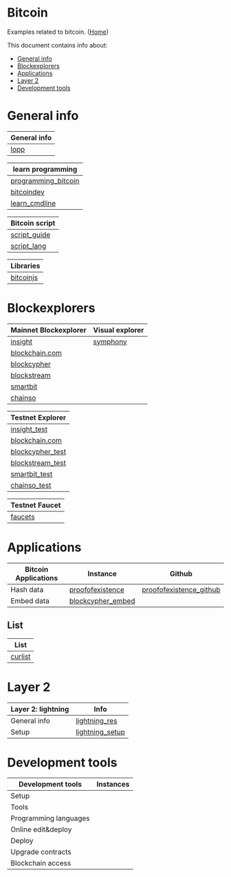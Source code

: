 # Bitcoin

Examples related to bitcoin. ([Home](..))

This document contains info about:
* [General info](#general-info)
* [Blockexplorers](#blockexplorers)
* [Applications](#applications)
* [Layer 2](#layer-2)
* [Development tools](#development-tools)

# General info


| General info
| --------------
| [lopp]


[lopp]: https://www.lopp.net/bitcoin-information.html



| learn programming 
| -------------
| [programming_bitcoin]
| [bitcoindev]
| [learn_cmdline]


| Bitcoin script    
|------------
|[script_guide]
|[script_lang]

| Libraries         
| ---------------
| [bitcoinjs]

[programming_bitcoin]:  https://github.com/jimmysong/programmingbitcoin
[bitcoindev]:           https://bitcoindev.network
[learn_cmdline]:        https://github.com/ChristopherA/Learning-Bitcoin-from-the-Command-Line

[script_guide]:         https://blockgeeks.com/guides/best-bitcoin-script-guide
[script_lang]:          https://davidederosa.com/basic-blockchain-programming/bitcoin-script-language-part-one/


[bitcoinjs]:           https://github.com/bitcoinjs/bitcoinjs-lib#examples

# Blockexplorers


| Mainnet Blockexplorer | Visual explorer
| --------------        | ---------------
| [insight]             | [symphony]
| [blockchain.com]
| [blockcypher]
| [blockstream]
| [smartbit]
| [chainso]

[insight]:          https://insight.bitpay.com
[blockchain.com]:   https://www.blockchain.com/explorer
[blockcypher]:      https://live.blockcypher.com/btc
[blockstream]:      https://blockstream.info
[smartbit]:         https://www.smartbit.com.au
[chainso]:          https://chain.so/btc

[symphony]:         https://symphony.iohk.io/


| Testnet Explorer
| ----------------
| [insight_test]
| [blockchain.com]
| [blockcypher_test]
| [blockstream_test]
| [smartbit_test]
| [chainso_test]


[insight_test]:     https://test-insight.bitpay.com
[blockcypher_test]: https://live.blockcypher.com/btc-testnet
[blockstream_test]: https://blockstream.info/testnet
[smartbit_test]:    https://testnet.smartbit.com.au
[chainso_test]:     https://chain.so/testnet/btc


| Testnet Faucet
| -------------
| [faucets]

[faucets]:          https://99bitcoins.com/best-bitcoin-faucets



# Applications

| Bitcoin Applications | Instance              |  Github |
| ---------------      | ---------             | ------- |
| Hash data            | [proofofexistence]    | [proofofexistence_github]
| Embed data           | [blockcypher_embed]



[blockcypher_embed]:    https://live.blockcypher.com/btc/embed-data
[proofofexistence]:     https://proofofexistence.com
[proofofexistence_github]: https://github.com/proofofexistence/proofofexistence

## List

| List
|-----
| [curlist]

[curlist]:  https://gist.github.com/publu/3c2b6ed8ce1f30f0203ffcd67b691db0

# Layer 2

| Layer 2: lightning| Info
| ---------------   | -----
| General info      | [lightning_res]
| Setup             | [lightning_setup]

[lightning_setup]: https://thebitcoin.pub/t/how-to-setup-a-bitcoin-lightning-network-in-4-steps/37687
[lightning_res]: https://github.com/bcongdon/awesome-lightning-network


# Development tools

| Development tools     | Instances                  
| ---------------       |  ---------                 
| Setup                 | 
| Tools                 | 
| Programming languages | 
| Online edit&deploy    | 
| Deploy                | 
| Upgrade contracts     |
| Blockchain access     |

